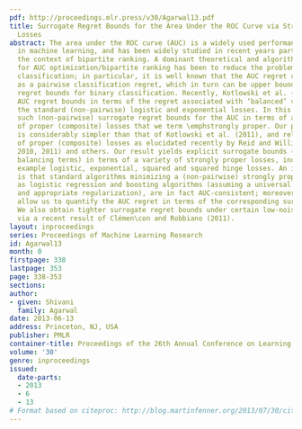```yaml
---
pdf: http://proceedings.mlr.press/v30/Agarwal13.pdf
title: Surrogate Regret Bounds for the Area Under the ROC Curve via Strongly Proper
  Losses
abstract: The area under the ROC curve (AUC) is a widely used performance measure
  in machine learning, and has been widely studied in recent years particularly in
  the context of bipartite ranking. A dominant theoretical and algorithmic framework
  for AUC optimization/bipartite ranking has been to reduce the problem to pairwise
  classification; in particular, it is well known that the AUC regret can be formulated
  as a pairwise classification regret, which in turn can be upper bounded using usual
  regret bounds for binary classification. Recently, Kotlowski et al. (2011) showed
  AUC regret bounds in terms of the regret associated with ‘balanced’ versions of
  the standard (non-pairwise) logistic and exponential losses. In this paper, we obtain
  such (non-pairwise) surrogate regret bounds for the AUC in terms of a broad class
  of proper (composite) losses that we term \emphstrongly proper. Our proof technique
  is considerably simpler than that of Kotlowski et al. (2011), and relies on properties
  of proper (composite) losses as elucidated recently by Reid and Williamson (2009,
  2010, 2011) and others. Our result yields explicit surrogate bounds (with no hidden
  balancing terms) in terms of a variety of strongly proper losses, including for
  example logistic, exponential, squared and squared hinge losses. An important consequence
  is that standard algorithms minimizing a (non-pairwise) strongly proper loss, such
  as logistic regression and boosting algorithms (assuming a universal function class
  and appropriate regularization), are in fact AUC-consistent; moreover, our results
  allow us to quantify the AUC regret in terms of the corresponding surrogate regret.
  We also obtain tighter surrogate regret bounds under certain low-noise conditions
  via a recent result of Clémen\con and Robbiano (2011).
layout: inproceedings
series: Proceedings of Machine Learning Research
id: Agarwal13
month: 0
firstpage: 338
lastpage: 353
page: 338-353
sections: 
author:
- given: Shivani
  family: Agarwal
date: 2013-06-13
address: Princeton, NJ, USA
publisher: PMLR
container-title: Proceedings of the 26th Annual Conference on Learning Theory
volume: '30'
genre: inproceedings
issued:
  date-parts:
  - 2013
  - 6
  - 13
# Format based on citeproc: http://blog.martinfenner.org/2013/07/30/citeproc-yaml-for-bibliographies/
---
```

